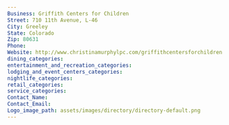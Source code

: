 ```yaml
---
Business: Griffith Centers for Children
Street: 710 11th Avenue, L-46
City: Greeley
State: Colorado
Zip: 80631
Phone: 
Website: http://www.christinamurphylpc.com/griffithcentersforchildren
dining_categories: 
entertainment_and_recreation_categories: 
lodging_and_event_centers_categories: 
nightlife_categories: 
retail_categories: 
service_categories: 
Contact_Name: 
Contact_Email: 
Logo_image_path: assets/images/directory/directory-default.png
---
```

